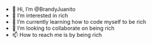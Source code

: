 - 👋 Hi, I’m @BrandyJuanito
- 👀 I’m interested in rich
- 🌱 I’m currently learning how to code myself to be rich
- 💞️ I’m looking to collaborate on being rich
- 📫 How to reach me is by being rich

<!---
BrandyJuanito/BrandyJuanito is a ✨ special ✨ repository because its `README.md` (this file) appears on your GitHub profile.
You can click the Preview link to take a look at your changes.
--->
